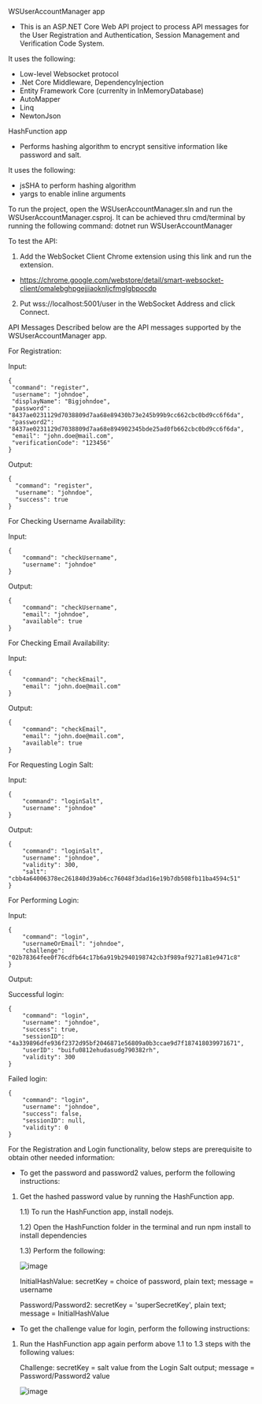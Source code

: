
WSUserAccountManager app
- This is an ASP.NET Core Web API project to process API messages for the User Registration and Authentication, Session Management and Verification Code System.

It uses the following:
- Low-level Websocket protocol 
- .Net Core Middleware, DependencyInjection
- Entity Framework Core (currenlty in InMemoryDatabase)
- AutoMapper
- Linq
- NewtonJson

HashFunction app 
- Performs hashing algorithm to encrypt sensitive information like password and salt.

It uses the following:
- jsSHA to perform hashing algorithm
- yargs to enable inline arguments


To run the project, open the WSUserAccountManager.sln and run the WSUserAccountManager.csproj.
It can be achieved thru cmd/terminal by running the following command:
dotnet run WSUserAccountManager

To test the API:

1) Add the WebSocket Client Chrome extension using this link and run the extension.
- https://chrome.google.com/webstore/detail/smart-websocket-client/omalebghpgejjiaoknljcfmglgbpocdp

2) Put wss://localhost:5001/user in the WebSocket Address and click Connect.

API Messages
Described below are the API messages supported by the WSUserAccountManager app.

For Registration:

Input:
  
    {
     "command": "register",
     "username": "johndoe",
     "displayName": "Bigjohndoe",
     "password": "8437ae0231129d7038809d7aa68e89430b73e245b99b9cc662cbc0bd9cc6f6da",
     "password2": "8437ae0231129d7038809d7aa68e894902345bde25ad0fb662cbc0bd9cc6f6da",
     "email": "john.doe@mail.com",
     "verificationCode": "123456"
    }


Output:
      
    {
      "command": "register",
      "username": "johndoe",
      "success": true
    }

For Checking Username Availability:

Input:

    {
        "command": "checkUsername",
        "username": "johndoe"
    }
    
Output:

    {
        "command": "checkUsername",
        "email": "johndoe",
        "available": true
    }

For Checking Email Availability:

Input:

    {
        "command": "checkEmail",
        "email": "john.doe@mail.com"
    }
    
Output:

    {
        "command": "checkEmail",
        "email": "john.doe@mail.com",
        "available": true
    }

For Requesting Login Salt:

Input:

    {
        "command": "loginSalt",
        "username": "johndoe"
    }
    
Output:

    {
        "command": "loginSalt",
        "username": "johndoe",
        "validity": 300,
        "salt": "cbb4a64006378ec261840d39ab6cc76048f3dad16e19b7db508fb11ba4594c51"
    }

For Performing Login:

Input:

    {
        "command": "login",
        "usernameOrEmail": "johndoe",
        "challenge": "02b78364fee0f76cdfb64c17b6a919b2940198742cb3f989af9271a81e9471c8"
    }

Output:

Successful login:

    {
        "command": "login",
        "username": "johndoe",
        "success": true,
        "sessionID": "4a339896dfe936f2372d95bf2046871e56809a0b3ccae9d7f187418039971671",
        "userID": "buifu0812ehudasudg790382rh",
        "validity": 300
    }

Failed login:

    {
        "command": "login",
        "username": "johndoe",
        "success": false,
        "sessionID": null,
        "validity": 0
    }

For the Registration and Login functionality, below steps are prerequisite to obtain other needed information:
- To get the password and password2 values, perform the following instructions:

1) Get the hashed password value by running the HashFunction app. 

	1.1) To run the HashFunction app, install nodejs.
	
	1.2) Open the HashFunction folder in the terminal and run npm install to install dependencies
	
	1.3) Perform the following:
	
	![image](https://user-images.githubusercontent.com/68279185/111518262-df84e100-8790-11eb-9e97-5dc01efb5689.png)

	InitialHashValue: secretKey = choice of password, plain text; message = username
  
	Password/Password2: secretKey = 'superSecretKey', plain text; message = InitialHashValue
		
- To get the challenge value for login, perform the following instructions:

1) Run the HashFunction app again perform above 1.1 to 1.3 steps with the following values:

	Challenge: secretKey = salt value from the Login Salt output; message = Password/Password2 value
  
	![image](https://user-images.githubusercontent.com/68279185/111518300-e7448580-8790-11eb-870d-eef5c1b0adba.png)






